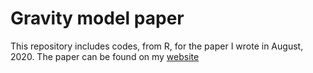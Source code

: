 # Gravity model paper
This repository includes codes, from R, for the paper I wrote in August, 2020. The paper can be found on my [website](https://arubhardwaj.github.io/Documents/JCGS_Paper.pdf)
